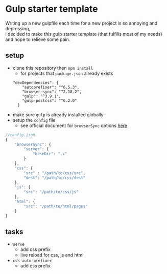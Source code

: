 # Gulp starter template

Writing up a new gulpfile each time for a new project is so annoying and depressing,  
i decided to make this gulp starter template (that fulfills most of my needs) and hope to relieve some pain.

## setup
- clone this repository then `npm install`
	- for projects that `package.json` already exists
	```
	"devDependencies": {
	    "autoprefixer": "^6.5.3",
	    "browser-sync": "^2.18.2",
	    "gulp": "^3.9.1",
	    "gulp-postcss": "^6.2.0"
	  }
	```
- make sure `gulp` is already installed globally
- setup the `config` file
	- see official document for `browserSync` options [here](https://www.browsersync.io/docs/options)
```js
//config.json
{
	"browserSync": {
		"server": {
            "baseDir": "./"
        }
    },
	"css": {
		"src" : "/path/to/css/src",
		"dest": "/path/to/css/dest"		
	},
	"js": {
		"src": "/path/to/css/js"
	},
	"html": {
		"src": "/path/to/html/pages"
	}
}
```
## tasks
- `serve`
	- add css prefix
	- live reload for css, js and html
- `css-auto-prefixer`
	- add css prefix
